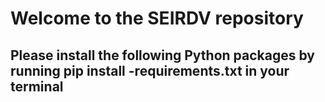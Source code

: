 # Welcome to the SEIRDV repository

## Please install the following Python packages by running pip install -requirements.txt in your terminal
